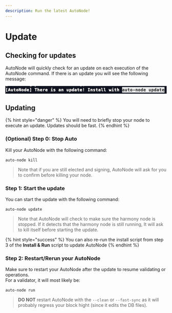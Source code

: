 ```yaml
---
description: Run the latest AutoNode!
---
```


# Update

## Checking for updates

AutoNode will quickly check for an update on each execution of the AutoNode command. If there is an update you will see the following message:

![](../../.gitbook/assets/image%20%28192%29.png)

## Updating

{% hint style="danger" %}
You will need to briefly stop your node to execute an update. Updates should be fast.
{% endhint %}

### \(Optional\) Step 0: Stop Auto 

Kill your AutoNode with the following command:

```text
auto-node kill
```

> Note that if you are still elected and signing, AutoNode will ask for you to confirm before killing your node.

### Step 1: Start the update

You can start the update with the following command:

```text
auto-node update
```

> Note that AutoNode will check to make sure the harmony node is stopped. If it detects that the harmony node is still running, It will ask to kill itself before starting the update.

{% hint style="success" %}
You can also re-run the install script from step 3 of the **Install & Run** script to update AutoNode
{% endhint %}

### Step 2: Restart/Rerun your AutoNode

Make sure to restart your AutoNode after the update to resume validating or operations.  
For a validator, it will most likely be:

```text
auto-node run
```

> **DO NOT** restart AutoNode with the `--clean` or `--fast-sync` as it will probably regress your block hight \(since it edits the DB files\).

